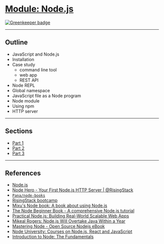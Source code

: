 # [Module: Node.js](https://gitlab.com/impactbyte-arkademy/module-nodejs)

[![Greenkeeper badge](https://badges.greenkeeper.io/impactbyte-learn/module-nodejs.svg)](https://greenkeeper.io/)

--------------------------------------------------------------------------------

## Outline

- JavaScript and Node.js
- Installation
- Case study
  - command line tool
  - web app
  - REST API
- Node REPL
- Global namespace
- JavaScript file as a Node program
- Node module
- Using npm
- HTTP server

--------------------------------------------------------------------------------

## Sections

- [Part 1](./1-NODEJS-DASAR.md)
- [Part 2](./2-NODEJS-MODULE.md)
- [Part 3](./3-NODEJS-SERVER.md)

--------------------------------------------------------------------------------

## References

- [Node.js](https://nodejs.org/en)
- [Node Hero - Your First Node.js HTTP Server | @RisingStack](https://blog.risingstack.com/your-first-node-js-http-server)
- [`Pana/node-books`](https://github.com/Pana/node-books)
- [RisingStack bootcamp](https://github.com/RisingStack/risingstack-bootcamp)
- [Mixu's Node book: A book about using Node.js](http://book.mixu.net/node)
- [The Node Beginner Book - A comprehensive Node.js tutorial](https://www.nodebeginner.org)
- [Practical Node.js: Building Real-World Scalable Web Apps](https://github.com/azat-co/practicalnode)
- [Mikeal Rogers: Node.js Will Overtake Java Within a Year](https://thenewstack.io/open-source-profile-mikeal-rogers-node-js)
- [Mastering Node - Open Source Nodejs eBook](https://visionmedia.github.io/masteringnode)
- [Node University: Courses on Node.js, React and JavaScript](https://node.university/courses/category/free)
- [Introduction to Node: The Fundamentals](https://egghead.io/courses/introduction-to-node-the-fundamentals)
